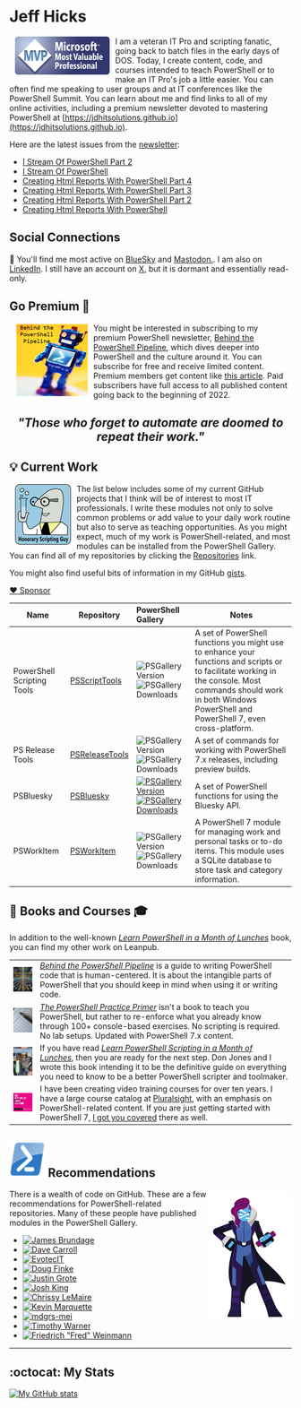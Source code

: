 ﻿# Jeff Hicks

<img src="images/MVP-Logo-small.png" alt="MVP" align="left" style="float: left; padding: 0px 10px 10px 10px;"> I am a veteran IT Pro and scripting fanatic, going back to batch files in the early days of DOS. Today, I create content, code, and courses intended to teach PowerShell or to make an IT Pro's job a little easier. You can often find me speaking to user groups and at IT conferences like the PowerShell Summit. You can learn about me and find links to all of my online activities, including a premium newsletter devoted to mastering PowerShell at [https://jdhitsolutions.github.io](https://jdhitsolutions.github.io).

Here are the latest issues from the [newsletter](https://jdhitsolutions.com/yourls/newsletter):

[//]: # (start links)

- [I Stream Of PowerShell Part 2](https://buttondown.com/behind-the-powershell-pipeline/archive/i-stream-of-powershell-part-2/)
- [I Stream Of PowerShell](https://buttondown.com/behind-the-powershell-pipeline/archive/i-stream-of-powershell/)
- [Creating Html Reports With PowerShell Part 4](https://buttondown.com/behind-the-powershell-pipeline/archive/creating-html-reports-with-powershell-part-4/)
- [Creating Html Reports With PowerShell Part 3](https://buttondown.com/behind-the-powershell-pipeline/archive/creating-html-reports-with-powershell-part-3/)
- [Creating Html Reports With PowerShell Part 2](https://buttondown.com/behind-the-powershell-pipeline/archive/creating-html-reports-with-powershell-part-2/)
- [Creating Html Reports With PowerShell](https://buttondown.com/behind-the-powershell-pipeline/archive/creating-html-reports-with-powershell/)

[//]: # (end links)

## Social Connections

:butterfly: You'll find me most active on [BlueSky](https://bsky.app/profile/jdhitsolutions.com) and <a rel="me" href="https://techhub.social/@JeffHicks">Mastodon.</a>. I am also on [LinkedIn](https://www.linkedin.com/in/jefferyhicks/). I still have an account on [X](https://twitter.com/jeffhicks), but it is dormant and essentially read-only.

## Go Premium :newspaper:

<img src="images/behind-logo.png" alt="Behind the PowerShell Pipeline" align="left" style="float: left; padding: 0px 10px 10px 10px;">You might be interested in subscribing to my premium PowerShell newsletter, [Behind the PowerShell Pipeline](https://buttondown.com/behind-the-powershell-pipeline/), which dives deeper into PowerShell and the culture around it. You can subscribe for free and receive limited content. Premium members get content like [this article](https://buttondown.com/behind-the-powershell-pipeline/archive/are-you-my-type/). Paid subscribers have full access to all published content going back to the beginning of 2022.

## <p align="center"> _"Those who forget to automate are doomed to repeat their work."_ </p>

## :bulb: Current Work

<img src = "images/scriptingguy.png" alt="scripting guy" style="float: left; padding: 0px 10px 10px 10px;" align="left"> The list below includes some of my current GitHub projects that I think will be of interest to most IT professionals. I write these modules not only to solve common problems or add value to your daily work routine but also to serve as teaching opportunities. As you might expect, much of my work is PowerShell-related, and most modules can be installed from the PowerShell Gallery. You can find all of my repositories by clicking the [Repositories](https://github.com/jdhitsolutions?tab=repositories) link.

You might also find useful bits of information in my GitHub [gists](https://gist.github.com/jdhitsolutions).

[:heart: Sponsor](https://github.com/sponsors/jdhitsolutions)

|Name| Repository | PowerShell Gallery | Notes|
|--- |   --- | :--- |---|
|PowerShell Scripting Tools | [PSScriptTools](https://github.com/jdhitsolutions/PSScriptTools) | ![PSGallery Version](https://img.shields.io/powershellgallery/v/PSScripttools.png?style=for-the-badge&logo=powershell&label=PSScriptTools) ![PSGallery Downloads](https://img.shields.io/powershellgallery/dt/PSScripttools.png?style=for-the-badge&logo=powershell&label=Downloads) | A set of PowerShell functions you might use to enhance your functions and scripts or to facilitate working in the console. Most commands should work in both Windows PowerShell and PowerShell 7, even cross-platform. |
|PS Release Tools | [PSReleaseTools](https://github.com/jdhitsolutions/PSReleaseTools) | ![PSGallery Version](https://img.shields.io/powershellgallery/v/PSReleaseTools.png?style=for-the-badge&logo=powershell&label=PSReleaseTools)![PSGallery Downloads](https://img.shields.io/powershellgallery/dt/PSReleaseTools.png?style=for-the-badge&logo=powershell&label=Downloads) | A set of commands for working with PowerShell 7.x releases, including preview builds. |
|PSBluesky | [PSBluesky](https://github.com/jdhitsolutions/PSBluesky) | [![PSGallery Version](https://img.shields.io/powershellgallery/v/PSBluesky.png?style=for-the-badge&logo=powershell&label=PSBluesky)](https://www.powershellgallery.com/packages/PSBluesky/) [![PSGallery Downloads](https://img.shields.io/powershellgallery/dt/PSBluesky.png?style=for-the-badge&&logo=powershell&label=Downloads)](https://www.powershellgallery.com/packages/PSBluesky/) | A set of PowerShell functions for using the Bluesky API. |
|PSWorkItem | [PSWorkItem](https://github.com/jdhitsolutions/PSWorkItem) | ![PSGallery Version](https://img.shields.io/powershellgallery/v/PSWorkItem.png?style=for-the-badge&logo=powershell&label=PSWorkItem)![PSGallery Downloads](https://img.shields.io/powershellgallery/dt/PSWorkItem.png?style=for-the-badge&&logo=powershell&label=Downloads)| A PowerShell 7 module for managing work and personal tasks or to-do items. This module uses a SQLite database to store task and category information. |

## :book: Books and Courses :mortar_board:

In addition to the well-known [_Learn PowerShell in a Month of Lunches_](https://www.manning.com/books/learn-windows-powershell-in-a-month-of-lunches-third-edition?a_aid=jdhit&a_bid=2326a8ab) book, you can find my other work on Leanpub.

|   |   |
| ----- | ------------ |
| ![Behind the PowerShell Pipeline](images/psbehind-book.png) | [_Behind the PowerShell Pipeline_](https://jdhitsolutions.com/yourls/psbehind) is a guide to writing PowerShell code that is human-centered. It is about the intangible parts of PowerShell that you should keep in mind when using it or writing code.|
| ![PowerShell PracticePrimer](images/psprimer-thumb.png) | [_The PowerShell Practice Primer_](https://leanpub.com/psprimer) isn't a book to teach you PowerShell, but rather to re-enforce what you already know through 100+ console-based exercises. No scripting is required. No lab setups. Updated with PowerShell 7.x content.|
| ![PowerShell Scripting and Toolmaking](images/pstoolmaking-thumbnail.png) | If you have read [_Learn PowerShell Scripting in a Month of Lunches_](https://www.manning.com/books/learn-powershell-scripting-in-a-month-of-lunches?a_aid=jdhit&a_bid=2326a8ab), then you are ready for the next step. Don Jones and I wrote this book intending it to be the definitive guide on everything you need to know to be a better PowerShell scripter and toolmaker. |
| ![pluralsight](images/ps-skills-thumb.jpg) | I have been creating video training courses for over ten years. I have a large course catalog at [Pluralsight](https://pluralsight.pxf.io/qbR6n), with an emphasis on PowerShell-related content. If you are just getting started with PowerShell 7, [I got you covered](https://pluralsight.pxf.io/Lbvya) there as well.|

## ![PS](images/powershell-emoji.png) Recommendations

<img src = "images/PowerShell-transparent-thumb.jpg" alt="ms powershell" style="float: right; padding: 5px 0px 0px 0px;" align="right"> There is a wealth of code on GitHub. These are a few recommendations for PowerShell-related repositories. Many of these people have published modules in the PowerShell Gallery.

- [![James Brundage](https://img.shields.io/badge/James%20Brundage-%40startautomating-green?style=for-the-badge&logo=github)](https://github.com/startautomating)
- [![Dave Carroll](https://img.shields.io/badge/Dave%20Carroll-%40theDaveCarroll-green?style=for-the-badge&logo=github)](https://github.com/thedavecarroll/)
- [![EvotecIT](https://img.shields.io/badge/EvotecIT-%40EvotecIT-green?style=for-the-badge&logo=github)](https://github.com/EvotecIT)
- [![Doug Finke](https://img.shields.io/badge/Doug%20Finke-%40dfinke-green?style=for-the-badge&logo=github)](https://github.com/dfinke)
- [![Justin Grote](https://img.shields.io/badge/Justin%20Grote-%40JustinGrote-green?style=for-the-badge&logo=github)](https://github.com/justingrote)
- [![Josh King](https://img.shields.io/badge/Josh%20King-%40Windos-green?style=for-the-badge&logo=github)](https://github.com/windos)
- [![Chrissy LeMaire](https://img.shields.io/badge/Chrissy%20LeMaire-%40potatoqualitee-green?style=for-the-badge&logo=github)](https://github.com/potatoqualitee)
- [![Kevin Marquette](https://img.shields.io/badge/Kevin%20Marquette-%40KevinMarquette-green?style=for-the-badge&logo=github)](https://github.com/KevinMarquette)
- [![mdgrs-mei](https://img.shields.io/badge/mdgrs--mei-%40mdgrs--mei-green?style=for-the-badge&logo=github)](https://github.com/mdgrs-mei)
- [![Timothy Warner](https://img.shields.io/badge/Timothy%20Warner-%40TimothyWarner-green?style=for-the-badge&logo=github)](https://github.com/timothywarner)
- [![Friedrich "Fred" Weinmann](https://img.shields.io/badge/Friedrich%20Weinmann-%40FriedrichWeinmann-green?style=for-the-badge&logo=github)](https://github.com/FriedrichWeinmann)

-----

## :octocat: My Stats

[![My GitHub stats](https://github-readme-stats.vercel.app/api?username=jdhitsolutions)](https://github.com/jdhitsolutions/github-readme-stats)
